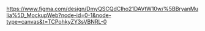https://www.figma.com/design/DmyQSCQdCIho21DAVtW10w/%5BBryanMulia%5D_MockupWeb?node-id=0-1&node-type=canvas&t=TCPohkyZY3sVBNRL-0
